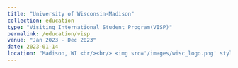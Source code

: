```yaml
---
title: "University of Wisconsin-Madison"
collection: education
type: "Visiting International Student Program(VISP)"
permalink: /education/visp
venue: "Jan 2023 - Dec 2023"
date: 2023-01-14
location: "Madison, WI <br/><br/> <img src='/images/wisc_logo.png' style='max-width: 225px;'>"
---
```

